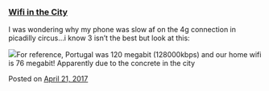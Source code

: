 
### [Wifi in the City](https://fazthebro.com/2017/04/21/wifi-in-the-city/)

I was wondering why my phone was slow af on the 4g connection in picadilly circus…i know 3 isn’t the best but look at this:

![](https://fazthebro.com/wp-content/uploads/2017/04/Screenshot_20170421-182934-608x1080.png)For reference, Portugal was 120 megabit (128000kbps) and our home wifi is 76 megabit! Apparently due to the concrete in the city

Posted on [April 21, 2017](https://fazthebro.com/2017/04/21/fucking-toastmasters/)
